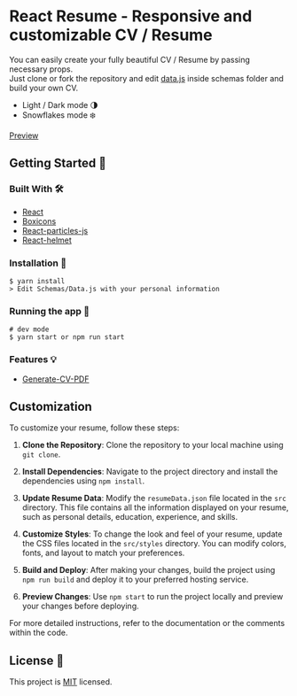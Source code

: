# React Resume - Responsive and customizable CV / Resume

You can easily create your fully beautiful CV / Resume by passing necessary props. <br/>
Just clone or fork the repository and edit [data.js](https://github.com/Maaato/react-resume/blob/master/src/Schemas/Data.js) inside schemas folder and build your own CV.

- Light / Dark mode 🌗
- Snowflakes mode ❄️

[Preview](https://react-resume-rho.vercel.app)

## Getting Started 👋
### Built With 🛠️

- [React](https://es.reactjs.org)
- [Boxicons](https://boxicons.com)
- [React-particles-js](https://www.npmjs.com/package/react-particles-js)
- [React-helmet](https://github.com/nfl/react-helmet)

### Installation 🔧
```
$ yarn install
> Edit Schemas/Data.js with your personal information
```
### Running the app 🏃
```
# dev mode
$ yarn start or npm run start
```

### Features 💡
- [Generate-CV-PDF](https://github.com/Maaato/react-resume/tree/feature/cv-pdf-generator)

## Customization

To customize your resume, follow these steps:

1. **Clone the Repository**: Clone the repository to your local machine using `git clone`.

2. **Install Dependencies**: Navigate to the project directory and install the dependencies using `npm install`.

3. **Update Resume Data**: Modify the `resumeData.json` file located in the `src` directory. This file contains all the information displayed on your resume, such as personal details, education, experience, and skills.

4. **Customize Styles**: To change the look and feel of your resume, update the CSS files located in the `src/styles` directory. You can modify colors, fonts, and layout to match your preferences.

5. **Build and Deploy**: After making your changes, build the project using `npm run build` and deploy it to your preferred hosting service.

6. **Preview Changes**: Use `npm start` to run the project locally and preview your changes before deploying.

For more detailed instructions, refer to the documentation or the comments within the code.

## License :memo:

This project is [MIT](LICENCE) licensed.
